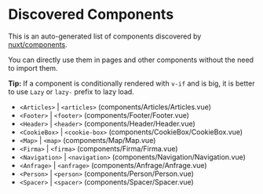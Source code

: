 # Discovered Components

This is an auto-generated list of components discovered by [nuxt/components](https://github.com/nuxt/components).

You can directly use them in pages and other components without the need to import them.

**Tip:** If a component is conditionally rendered with `v-if` and is big, it is better to use `Lazy` or `lazy-` prefix to lazy load.

- `<Articles>` | `<articles>` (components/Articles/Articles.vue)
- `<Footer>` | `<footer>` (components/Footer/Footer.vue)
- `<Header>` | `<header>` (components/Header/Header.vue)
- `<CookieBox>` | `<cookie-box>` (components/CookieBox/CookieBox.vue)
- `<Map>` | `<map>` (components/Map/Map.vue)
- `<Firma>` | `<firma>` (components/Firma/Firma.vue)
- `<Navigation>` | `<navigation>` (components/Navigation/Navigation.vue)
- `<Anfrage>` | `<anfrage>` (components/Anfrage/Anfrage.vue)
- `<Person>` | `<person>` (components/Person/Person.vue)
- `<Spacer>` | `<spacer>` (components/Spacer/Spacer.vue)
